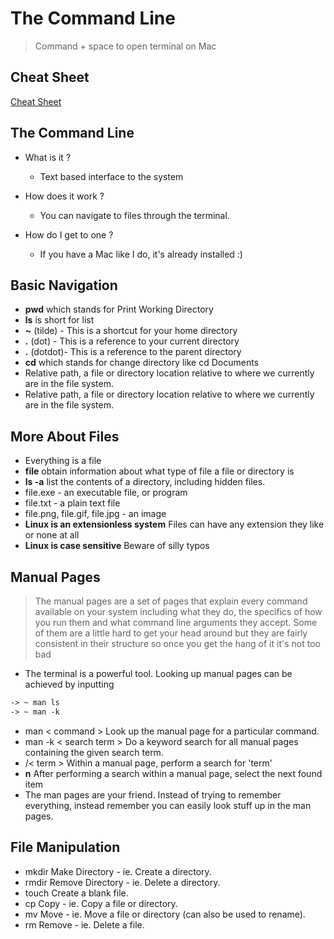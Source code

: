 # The Command Line

>Command + space to open terminal on Mac

## Cheat Sheet

[Cheat Sheet](https://ryanstutorials.net/linuxtutorial/cheatsheet.php)

## The Command Line

- What is it ?

  - Text based interface to the system

- How does it work ?

  - You can navigate to files through the terminal.

- How do I get to one ?

  - If you have a Mac like I do, it's already installed :)

## Basic Navigation

- **pwd** which stands for Print Working Directory
- **ls** is short for list
- **~** (tilde) - This is a shortcut for your home directory
- **.** (dot) - This is a reference to your current directory
- **.** (dotdot)- This is a reference to the parent directory
- **cd** which stands for change directory like cd Documents
- Relative path, a file or directory location relative to where we currently are in the file system.
- Relative path, a file or directory location relative to where we currently are in the file system.

## More About Files

- Everything is a file
- **file** obtain information about what type of file a file or directory is
- **ls -a** list the contents of a directory, including hidden files.
- file.exe - an executable file, or program
- file.txt - a plain text file
- file.png, file.gif, file.jpg - an image
- **Linux is an extensionless system** Files can have any extension they like or none at all
- **Linux is case sensitive** Beware of silly typos

## Manual Pages

>The manual pages are a set of pages that explain every command available on your system including what they do, the specifics of how you run them and what command line arguments they accept. Some of them are a little hard to get your head around but they are fairly consistent in their structure so once you get the hang of it it's not too bad

- The terminal is a powerful tool. Looking up manual pages can be achieved by inputting

```HTML
-> ~ man ls
-> ~ man -k
```

- man < command > Look up the manual page for a particular command.
- man -k < search term > Do a keyword search for all manual pages containing the given search term.
- /< term > Within a manual page, perform a search for 'term'
- **n** After performing a search within a manual page, select the next found item
- The man pages are your friend. Instead of trying to remember everything, instead remember you can easily look stuff up in the man pages.

## File Manipulation

- mkdir Make Directory - ie. Create a directory.
- rmdir Remove Directory - ie. Delete a directory.
- touch Create a blank file.
- cp Copy - ie. Copy a file or directory.
- mv Move - ie. Move a file or directory (can also be used to rename).
- rm Remove - ie. Delete a file.
